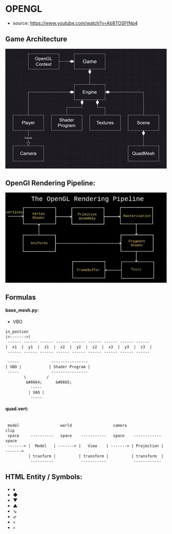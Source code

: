 # OPENGL

- source: https://www.youtube.com/watch?v=Ab8TOSFfNp4

## Game Architecture
![architecture](screenshot/game_architecture.jpg)


## OpenGl Rendering Pipeline:
![architecture](screenshot/opengl_pipeline.jpg)

## Formulas

#### base_mesh.py:
- VBO

```aiignore
in_postion
|<------->|
 ------ ------ ------ ------ ------ ------ ------ ------ ------
|  x1  |  y1  |  z1  |  x2  |  y2  |  z2  |  x3  |  y3  |  z3  |
 ------ ------ ------ ------ ------ ------ ------ ------ ------
```
```aiignore
 -----              ----------------
| VBO |            | Shader Program |
 -----              ----------------
        \         /
         &#8664;      &#8665;
           -----
          | VAO |
           -----
```


#### quad.vert:
```aiignore

 model                  world                  camera                  clip
 space     ----------   space    -----------   space    ------------   space
 -------> |  Model   | -------> |   View    | -------> | Projection | ------->
          | trasform |          | transform |          | transform  | 
           ----------            -----------            ------------
```


## HTML Entity / Symbols:
- &#x2666;
- &#9670;
- &#9660; 
- &#9650;
- &#8664;
- &#8665;
- `<`
- `>`
